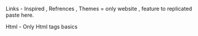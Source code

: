 Links - Inspired , Refrences , Themes = only website , feature to replicated paste here.

Html - Only Html tags basics
